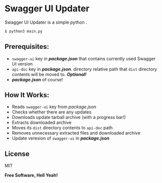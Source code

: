 # Swagger UI Updater


Swagger UI Updater is a simple python .

```sh
$ python3 main.py
```

Prerequisites:
----
  - `swagger-ui` key in _**package.json**_ that contains currently used Swagger UI version
  - `api-doc` key in _**package.json**_. directory relative path that `dist` directory contents will be moved to. **_Optional!_**
  - _**package.json**_ of course!

How It Works:
----
  - Reads `swagger-ui` key from _package.json_
  - Checks whether there are any updates
  - Downloads update tarball archive (with a progress bar!)
  - Extracts downloaded archive
  - Moves its `dist` directory contents to `api-doc` path
  - Removes unnecessary extracted files and downloaded archive
  - Update veresion of `swagger-ui` in _**package.json**_

License
----

MIT

**Free Software, Hell Yeah!**
